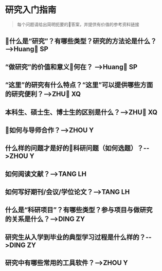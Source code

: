 
# 研究入门指南

>每个问题请给出简明扼要的答案，并提供有价值的参考资料链接

## 什么是“研究”？有哪些类型？研究的方法论是什么？ -->Huang SP



## “做研究”的价值和意义何在？ -->Huang SP



## “这里”的研究有什么特点？“这里”可以提供哪些方面的研究便利？-->ZHU XQ



## 本科生、硕士生、博士生的区别是什么？-->ZHU XQ



## 如何与导师合作？-->ZHOU Y



## 什么样的问题才是好的科研问题（如何选题）？-->ZHOU Y



## 如何阅读文献？-->TANG LH



## 如何写好期刊/会议/学位论文？-->TANG LH



## 什么是“科研项目”？有哪些类型？参与项目与做研究的关系是什么？-->DING ZY



## 研究生从入学到毕业的典型学习过程是什么样的？-->DING ZY



## 研究中有哪些常用的工具软件？-->ZHOU Y
